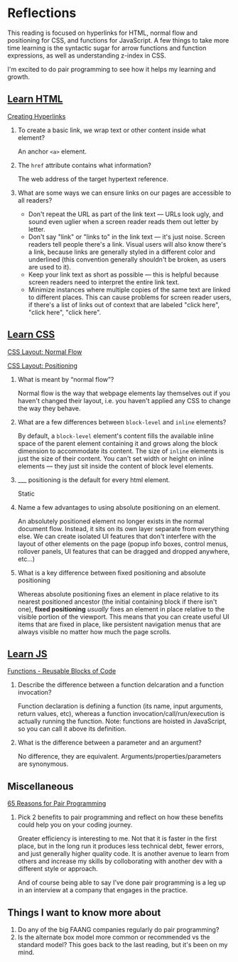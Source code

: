 # Reflections

This reading is focused on hyperlinks for HTML, normal flow and positioning for CSS, and functions for JavaScript. A few things to take more time learning is the syntactic sugar for arrow functions and function expressions, as well as understanding z-index in CSS.

I'm excited to do pair programming to see how it helps my learning and growth.

## [Learn HTML](https://developer.mozilla.org/en-US/docs/Web/HTML)

[Creating Hyperlinks](https://developer.mozilla.org/en-US/docs/Learn/HTML/Introduction_to_HTML/Creating_hyperlinks)

1. To create a basic link, we wrap text or other content inside what element?

    An anchor `<a>` element.

2. The `href` attribute contains what information?

    The web address of the target hypertext reference.

3. What are some ways we can ensure links on our pages are accessible to all readers?

    - Don't repeat the URL as part of the link text — URLs look ugly, and sound even uglier when a screen reader reads them out letter by letter.
    - Don't say "link" or "links to" in the link text — it's just noise. Screen readers tell people there's a link. Visual users will also know there's a link, because links are generally styled in a different color and underlined (this convention generally shouldn't be broken, as users are used to it).
    - Keep your link text as short as possible — this is helpful because screen readers need to interpret the entire link text.
    - Minimize instances where multiple copies of the same text are linked to different places. This can cause problems for screen reader users, if there's a list of links out of context that are labeled "click here", "click here", "click here".

## [Learn CSS](https://developer.mozilla.org/en-US/docs/Learn/CSS)

[CSS Layout: Normal Flow](https://developer.mozilla.org/en-US/docs/Learn/CSS/CSS_layout/Normal_Flow)

[CSS Layout: Positioning](https://developer.mozilla.org/en-US/docs/Learn/CSS/CSS_layout/Positioning)

1. What is meant by “normal flow”?

    Normal flow is the way that webpage elements lay themselves out if you haven't changed their layout, i.e. you haven't applied any CSS to change the way they behave.

2. What are a few differences between `block-level` and `inline` elements?

    By default, a `block-level` element's content fills the available inline space of the parent element containing it and grows along the block dimension to accommodate its content. The size of `inline` elements is just the size of their content. You can't set width or height on inline elements — they just sit inside the content of block level elements.

3. ___ positioning is the default for every html element.

    Static

4. Name a few advantages to using absolute positioning on an element.

    An absolutely positioned element no longer exists in the normal document flow. Instead, it sits on its own layer separate from everything else. We can create isolated UI features that don't interfere with the layout of other elements on the page (popup info boxes, control menus, rollover panels, UI features that can be dragged and dropped anywhere, etc...)

5. What is a key difference between fixed positioning and absolute positioning

    Whereas absolute positioning fixes an element in place relative to its nearest positioned ancestor (the initial containing block if there isn't one), **fixed positioning** *usually* fixes an element in place relative to the visible portion of the viewport. This means that you can create useful UI items that are fixed in place, like persistent navigation menus that are always visible no matter how much the page scrolls.

## [Learn JS](https://developer.mozilla.org/en-US/docs/Learn/JavaScript)

[Functions - Reusable Blocks of Code](https://developer.mozilla.org/en-US/docs/Learn/JavaScript/Building_blocks/Functions)

1. Describe the difference between a function delcaration and a function invocation?

    Function declaration is defining a function (its name, input arguments, return values, etc), whereas a function invocation/call/run/execution is actually running the function. Note: functions are hoisted in JavaScript, so you can call it above its definition.

2. What is the difference between a parameter and an argument?

   No difference, they are equivalent. Arguments/properties/parameters are synonymous.

## Miscellaneous

[65 Reasons for Pair Programming](https://www.codefellows.org/blog/6-reasons-for-pair-programming/)

1. Pick 2 benefits to pair programming and reflect on how these benefits could help you on your coding journey.

    Greater efficiency is interesting to me. Not that it is faster in the first place, but in the long run it produces less technical debt, fewer errors, and just generally higher quality code. It is another avenue to learn from others and increase my skills by colloborating with another dev with a different style or approach.

    And of course being able to say I've done pair programming is a leg up in an interview at a company that engages in the practice.

## Things I want to know more about

1. Do any of the big FAANG companies regularly do pair programming?
2. Is the alternate box model more common or recommended vs the standard model? This goes back to the last reading, but it's been on my mind.
